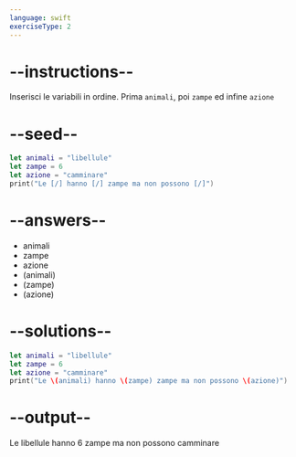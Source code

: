 ```yaml
---
language: swift
exerciseType: 2
---
```


# --instructions--

Inserisci le variabili in ordine.
Prima `animali`, poi `zampe` ed infine `azione`

# --seed--

```swift
let animali = "libellule"
let zampe = 6
let azione = "camminare"
print("Le [/] hanno [/] zampe ma non possono [/]")
```

# --answers--

- animali
- zampe
- azione
- \(animali)
- \(zampe)
- \(azione)

# --solutions--

```swift
let animali = "libellule"
let zampe = 6
let azione = "camminare"
print("Le \(animali) hanno \(zampe) zampe ma non possono \(azione)")
```

# --output--

Le libellule hanno 6 zampe ma non possono camminare
